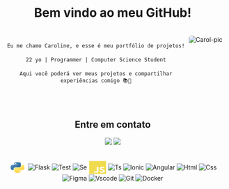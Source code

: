 <h1 align="center">Bem vindo ao meu GitHub!</h1>


<div align="center" ><br>
    <img align="right" alt="Carol-pic" height="120" style="border-radius:5px;" src="https://cdn.discordapp.com/attachments/939957411563855903/1173801328535937045/gif.gif?ex=656546ac&is=6552d1ac&hm=e7cce2e0e3f45495a2a87d9900069b47ecef818c1adc28e1acc67fa34a333ab5&">

    Eu me chamo Caroline, e esse é meu portfólio de projetos!

    22 yo | Programmer | Computer Science Student

    Aqui você poderá ver meus projetos e compartilhar experiências comigo 📚🐝

</div><br>

<div style="inline_block" align="center"><br>
    <h2>Entre em contato</h2>
    <a href="mailto:carolineqazevedo@hotmail.com"><img src="https://img.shields.io/badge/Gmail-D14836?style=for-the-badge&logo=gmail&logoColor=white"></a>
    <a href="https://www.linkedin.com/in/carolineqazevedo/"><img src="https://img.shields.io/badge/LinkedIn-0077B5?style=for-the-badge&logo=linkedin&logoColor=white" /></a>
</div><br>

<div style="inline_block" align="center"><br>
    <img align="center" alt="Py" height="30" width="40" src ="https://raw.githubusercontent.com/devicons/devicon/master/icons/python/python-original.svg"/>
    <img align="center" alt="Flask" height="30" width="40" src="https://cdn.discordapp.com/attachments/1200804217842049034/1310010443687006299/Design_sem_nome_5_1.png?ex=6743a9cc&is=6742584c&hm=232818eaa2eed55c038c8a81c66e4ec474a44b86a0d12d57eca04d6cdf6b4968&" />
    <img align="center" alt="Test" height="40" width="40" src="https://cdn.jsdelivr.net/gh/devicons/devicon@latest/icons/pytest/pytest-original.svg" />
    <img align="center" alt="Se" height="30" width="40" src="https://cdn.jsdelivr.net/gh/devicons/devicon@latest/icons/selenium/selenium-original.svg" />
    <img align="center" alt="Js" height="30" width="40" src ="https://raw.githubusercontent.com/devicons/devicon/master/icons/javascript/javascript-plain.svg"/>
    <img align="center" alt="Ts" height="30" width="40" src="https://cdn.jsdelivr.net/gh/devicons/devicon@latest/icons/typescript/typescript-original.svg" />
    <img align="center" alt="Ionic" height="30" width="40" src="https://cdn.jsdelivr.net/gh/devicons/devicon@latest/icons/ionic/ionic-original.svg" />
    <img align="center" alt="Angular" height="30" width="40" src="https://cdn.jsdelivr.net/gh/devicons/devicon@latest/icons/angularjs/angularjs-plain.svg" />
    <img align="center" alt="Html" height="30" width="40" src="https://cdn.jsdelivr.net/gh/devicons/devicon/icons/html5/html5-original.svg" />
    <img align="center" alt="Css" height="30" width="40" src="https://cdn.jsdelivr.net/gh/devicons/devicon/icons/css3/css3-original.svg" />
    <img align="center" alt="Figma" height="30" width="40" src="https://cdn.jsdelivr.net/gh/devicons/devicon/icons/figma/figma-original.svg" />
    <img align="center" alt="Vscode" height="30" width="40" src="https://cdn.jsdelivr.net/gh/devicons/devicon/icons/vscode/vscode-original.svg" />
    <img align="center" alt="Git" height="30" width="40" src="https://cdn.jsdelivr.net/gh/devicons/devicon/icons/git/git-original.svg"/>
    <img align="center" alt="Docker" height="40" width="40" src="https://cdn.jsdelivr.net/gh/devicons/devicon@latest/icons/docker/docker-plain.svg" />
</div>
